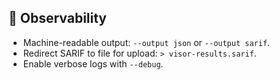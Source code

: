 ## 👀 Observability

- Machine-readable output: `--output json` or `--output sarif`.
- Redirect SARIF to file for upload: `> visor-results.sarif`.
- Enable verbose logs with `--debug`.

